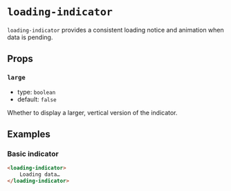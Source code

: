 # `loading-indicator`

`loading-indicator` provides a consistent loading notice and animation when data is pending.

## Props

### `large`

- type: `boolean`
- default: `false`

Whether to display a larger, vertical version of the indicator.

## Examples

### Basic indicator

```html
<loading-indicator>
	Loading data…
</loading-indicator>
```

